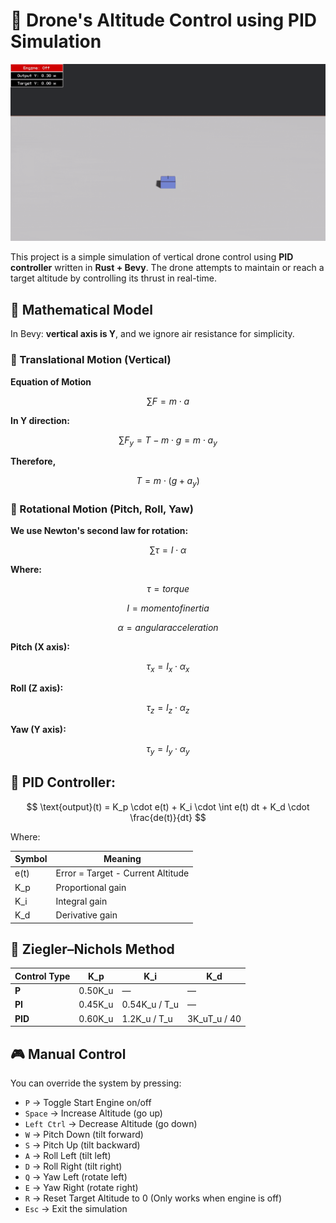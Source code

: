 # 🚀 Drone's Altitude Control using PID Simulation

![Drone Simulation](./simulation.gif)

This project is a simple simulation of vertical drone control using **PID controller** written in **Rust + Bevy**. The drone attempts to maintain or reach a target altitude by controlling its thrust in real-time.

## 📐 Mathematical Model

In Bevy: **vertical axis is Y**, and we ignore air resistance for simplicity.

### 🚁 Translational Motion (Vertical)

**Equation of Motion**

$$
\sum F = m \cdot a
$$

**In Y direction:**

$$
\sum F_y = T - m \cdot g = m \cdot a_y
$$

**Therefore,**

$$
T = m \cdot (g + a_y)
$$

### 🔁 Rotational Motion (Pitch, Roll, Yaw)

**We use Newton's second law for rotation:**

$$
\sum \tau = I \cdot \alpha
$$

**Where:**

$$
\tau = torque
$$

$$
I = moment of inertia
$$

$$
\alpha = angular acceleration
$$

**Pitch (X axis):**

$$
\tau_x = I_x \cdot \alpha_x
$$

**Roll (Z axis):**

$$
\tau_z = I_z \cdot \alpha_z
$$

**Yaw (Y axis):**

$$
\tau_y = I_y \cdot \alpha_y
$$

## 🎯 PID Controller:

$$
\text{output}(t) = K_p \cdot e(t) + K_i \cdot \int e(t) dt + K_d \cdot \frac{de(t)}{dt}
$$

Where:

| Symbol | Meaning                           |
| ------ | --------------------------------- |
| e(t)   | Error = Target - Current Altitude |
| K_p    | Proportional gain                 |
| K_i    | Integral gain                     |
| K_d    | Derivative gain                   |

## 🎲 Ziegler–Nichols Method

| Control Type | K_p     | K_i           | K_d          |
| ------------ | ------- | ------------- | ------------ |
| **P**        | 0.50K_u | —             | —            |
| **PI**       | 0.45K_u | 0.54K_u / T_u | —            |
| **PID**      | 0.60K_u | 1.2K_u / T_u  | 3K_uT_u / 40 |

## 🎮 Manual Control

You can override the system by pressing:

- `P` → Toggle Start Engine on/off
- `Space` → Increase Altitude (go up)
- `Left Ctrl` → Decrease Altitude (go down)
- `W` → Pitch Down (tilt forward)
- `S` → Pitch Up (tilt backward)
- `A` → Roll Left (tilt left)
- `D` → Roll Right (tilt right)
- `Q` → Yaw Left (rotate left)
- `E` → Yaw Right (rotate right)
- `R` → Reset Target Altitude to 0 (Only works when engine is off)
- `Esc` → Exit the simulation

